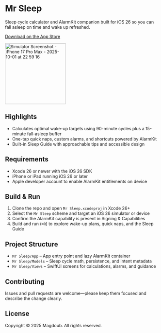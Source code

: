 # Mr Sleep

Sleep cycle calculator and AlarmKit companion built for iOS 26 so you can fall asleep on time and wake up refreshed.

[Download on the App Store](https://apps.apple.com/us/app/mr-sleep-sleep-calculator/id6751219678)

<img width="200" alt="Simulator Screenshot - iPhone 17 Pro Max - 2025-10-01 at 22 59 16" src="https://github.com/user-attachments/assets/5f448b37-8d69-461b-8347-dddea624834f" />

## Highlights
- Calculates optimal wake-up targets using 90-minute cycles plus a 15-minute fall-asleep buffer
- One-tap quick naps, custom alarms, and shortcuts powered by AlarmKit
- Built-in Sleep Guide with approachable tips and accessible design

## Requirements
- Xcode 26 or newer with the iOS 26 SDK
- iPhone or iPad running iOS 26 or later
- Apple developer account to enable AlarmKit entitlements on device

## Build & Run
1. Clone the repo and open `Mr Sleep.xcodeproj` in Xcode 26+
2. Select the `Mr Sleep` scheme and target an iOS 26 simulator or device
3. Confirm the AlarmKit capability is present in Signing & Capabilities
4. Build and run (`⌘R`) to explore wake-up plans, quick naps, and the Sleep Guide

## Project Structure
- `Mr Sleep/App` – App entry point and lazy AlarmKit container
- `Mr Sleep/Models` – Sleep cycle math, persistence, and intent metadata
- `Mr Sleep/Views` – SwiftUI screens for calculations, alarms, and guidance

## Contributing
Issues and pull requests are welcome—please keep them focused and describe the change clearly.

## License
Copyright © 2025 Magdoub. All rights reserved.
